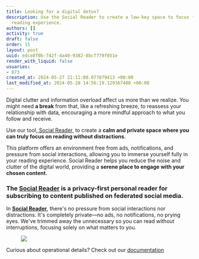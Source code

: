 ```yaml
---
title: Looking for a digital detox?
description: Use the Social Reader to create a low-key space to focus fully on your
  reading experience.
authors: []
activity: true
draft: false
order: 15
layout: post
uuid: edce8f0b-742f-4a40-9382-8bcf779f051e
render_with_liquid: false
usuaries:
- 873
created_at: 2024-05-27 21:11:08.077879413 +00:00
last_modified_at: 2024-05-28 14:56:19.129367400 +00:00
---
```


<p style="text-align:start">Digital clutter and information overload affect us more than we realize. You might need <strong>a break</strong> from that, like a refreshing breeze, to reassess your relationship with data, encouraging a more mindful approach to what you follow and receive.</p>
<p style="text-align:start">Use our tool,<a href="https://reader.distributed.press/" rel="noopener" target="_blank" referrerpolicy="strict-origin-when-cross-origin"> Social Reader</a>, to create a <strong>calm and private space where you can truly focus on reading without distractions</strong>.</p>
<p style="text-align:start">This platform offers an environment free from ads, notifications, and pressure from social interactions, allowing you to immerse yourself fully in your reading experience. Social Reader helps you reduce the noise and clutter of the digital world, providing a <strong>serene place to engage with your chosen content.</strong></p>
<h3 style="text-align:start" id="the"><strong>The <a href="https://reader.distributed.press/" rel="noopener" target="_blank" referrerpolicy="strict-origin-when-cross-origin">Social Reader</a> is a privacy-first personal reader for subscribing to content published on federated social media.</strong></h3>
<p style="text-align:start">In <strong><a href="https://reader.distributed.press/" rel="noopener" target="_blank" referrerpolicy="strict-origin-when-cross-origin">Social Reader</a></strong>, there's no pressure from social interactions nor distractions. It's completely private—no ads, no notifications, no prying eyes. We've trimmed away the unnecessary so you can read without interruptions, focusing solely on what matters to you.</p>
<figure><img src="public/2azwz5vg89k8204rbjmdwjz6cgpl/MCQYzMKw8xOsKDprkZ.gif" class="img-fluid" controls="false"></figure>
<p style="text-align:start">Curious about operational details? Check out our <a href="https://docs.distributed.press/social-reader" rel="noopener" target="_blank" referrerpolicy="strict-origin-when-cross-origin">documentation</a></p>
